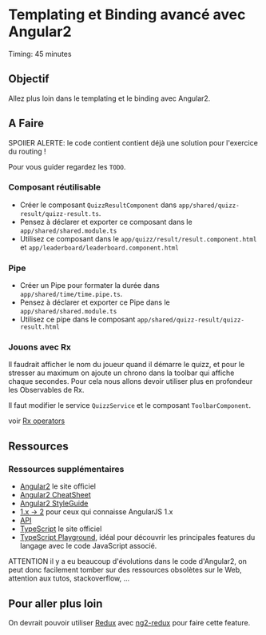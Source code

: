 Templating et Binding avancé avec Angular2
===

Timing: 45 minutes

Objectif
---

Allez plus loin dans le templating et le binding avec Angular2.

A Faire
---

SPOIlER ALERTE: le code contient contient déjà une solution pour l'exercice du routing !

Pour vous guider regardez les `TODO`.

### Composant réutilisable

* Créer le composant `QuizzResultComponent` dans `app/shared/quizz-result/quizz-result.ts`. 
* Pensez à déclarer et exporter ce composant dans le `app/shared/shared.module.ts`
* Utilisez ce composant dans le `app/quizz/result/result.component.html` et `app/leaderboard/leaderboard.component.html`

### Pipe

* Créer un Pipe pour formater la durée dans `app/shared/time/time.pipe.ts`.
* Pensez à déclarer et exporter ce Pipe dans le `app/shared/shared.module.ts`
* Utilisez ce pipe dans le composant `app/shared/quizz-result/quizz-result.html`

### Jouons avec Rx

Il faudrait afficher le nom du joueur quand il démarre le quizz, et pour le stresser au maximum  on ajoute un chrono dans la toolbar  qui affiche chaque secondes. Pour cela nous allons devoir utiliser plus en profondeur les Observables de Rx.

Il faut modifier le service `QuizzService` et le composant `ToolbarComponent`.

voir [Rx operators](http://reactivex.io/documentation/operators.html)

Ressources
---

### Ressources supplémentaires

* [Angular2](https://angular.io/) le site officiel
* [Angular2 CheatSheet](https://angular.io/docs/ts/latest/guide/cheatsheet.html)
* [Angular2 StyleGuide](https://angular.io/docs/ts/latest/guide/style-guide.html)
* [1.x -> 2](https://angular.io/docs/ts/latest/cookbook/a1-a2-quick-reference.html) pour ceux qui connaisse AngularJS 1.x
* [API](https://angular.io/docs/ts/latest/api/)
* [TypeScript](https://www.typescriptlang.org/) le site officiel
* [TypeScript Playground](https://www.typescriptlang.org/play/index.html), idéal pour découvrir les principales features du langage avec le code JavaScript associé.

ATTENTION il y a eu beaucoup d'évolutions dans le code d'Angular2, on peut donc facilement tomber sur des ressources obsolètes sur le Web, attention aux tutos, stackoverflow, ...

Pour aller plus loin
---

On devrait pouvoir utiliser [Redux](http://redux.js.org/) avec [ng2-redux](https://github.com/angular-redux/ng2-redux) pour faire cette feature.
